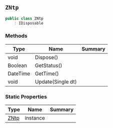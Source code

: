 ## `ZNtp`

```csharp
public class ZNtp
    : IDisposable
```

### Methods

| Type | Name | Summary | 
| --- | --- | --- | 
| void | Dispose() |  | 
| Boolean | GetStatus() |  | 
| DateTime | GetTime() |  | 
| void | Update(Single dt) |  | 


### Static Properties

| Type | Name | Summary | 
| --- | --- | --- | 
| [ZNtp](./ZNtp.md) | instance |  | 


